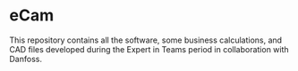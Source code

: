 # eCam
This repository contains all the software, some business calculations, and CAD files developed during the Expert in Teams period in collaboration with Danfoss.
